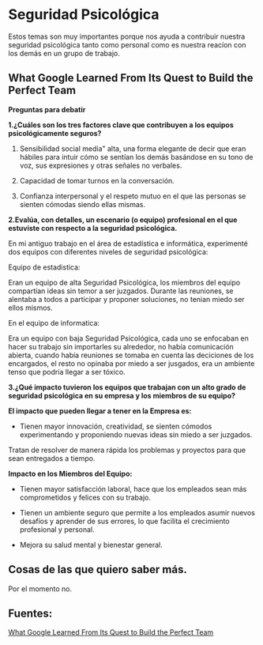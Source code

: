 # Seguridad Psicológica

Estos temas son muy importantes porque nos ayuda a contribuir nuestra seguridad psicológica tanto como personal como es nuestra reacíon con los demás en un grupo de trabajo.

## What Google Learned From Its Quest to Build the Perfect Team

**Preguntas para debatir**

**1.¿Cuáles son los tres factores clave que contribuyen a los equipos psicológicamente seguros?**

1. Sensibilidad social media" alta, una forma elegante de decir que eran hábiles para intuir cómo se sentían los demás basándose en su tono de voz, 
sus expresiones y otras señales no verbales.

2.  Capacidad de tomar turnos en la conversación. 

3. Confianza interpersonal y el respeto mutuo en el que las personas se sienten cómodas siendo ellas mismas.

**2.Evalúa, con detalles, un escenario (o equipo) profesional en el que estuviste con respecto a la seguridad psicológica.**

En mi antiguo trabajo en el área de estadística e informática, experimenté dos equipos con diferentes niveles de seguridad psicológica:

Equipo de estadistica:

Eran un equipo de alta Seguridad Psicológica, los miembros del equipo compartían ideas sin temor a ser juzgados. Durante las reuniones, se alentaba a todos a participar y proponer soluciones, no tenian miedo ser ellos mismos.

En el equipo de informatica:

Era un equipo con baja Seguridad Psicológica, cada uno se enfocaban en hacer su trabajo sin importarles su alrededor, no había comunicación abierta, cuando había reuniones se tomaba en cuenta las deciciones de los encargados, el resto no opinaba por miedo a ser jusgados, era un ambiente tenso que podría llegar a ser tóxico.

**3.¿Qué impacto tuvieron los equipos que trabajan con un alto grado de seguridad psicológica en su empresa y los miembros de su equipo?**

**El impacto que pueden llegar a tener en la Empresa es:**

+ Tienen mayor innovación, creatividad, se sienten cómodos experimentando y proponiendo nuevas ideas sin miedo a ser juzgados.

Tratan de resolver de manera rápida los problemas y proyectos para que sean entregados a tiempo.

**Impacto en los Miembros del Equipo:**

+ Tienen mayor satisfacción laboral, hace que los empleados sean más comprometidos y felices con su trabajo.

+ Tienen un ambiente seguro que permite a los empleados asumir nuevos desafíos y aprender de sus errores, lo que facilita el crecimiento profesional y personal.

+ Mejora su salud mental y bienestar general.

## Cosas de las que quiero saber más.

Por el momento no.

## Fuentes: 
[What Google Learned From Its Quest to Build the Perfect Team](https://web.archive.org/web/20221125192300/https://www.nytimes.com/2016/02/28/magazine/what-google-learned-from-its-quest-to-build-the-perfect-team.html)
